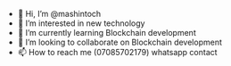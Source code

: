 - 👋 Hi, I’m @mashintoch
- 👀 I’m interested in new technology
- 🌱 I’m currently learning Blockchain development
- 💞️ I’m looking to collaborate on Blockchain development
- 📫 How to reach me (07085702179) whatsapp contact

<!---
mashintoch/mashintoch is a ✨ special ✨ repository because its `README.md` (this file) appears on your GitHub profile.
You can click the Preview link to take a look at your changes.
--->
